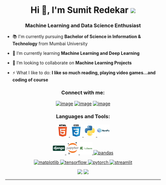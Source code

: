 <h1 align="center">Hi 👋, I'm Sumit Redekar <img height="40" src="https://emoji.gg/assets/emoji/6316-gnomehi.gif"></h1>
<h3 align="center">Machine Learning and Data Science Enthusiast</h3>

- 📚 I'm currently pursuing **Bachelor of Science in Information & Technology** from Mumbai University

- 🌱 I’m currently learning **Machine Learning and Deep Learning**

- 👯 I’m looking to collaborate on **Machine Learning Projects**

- ⚡ What I like to do: **I like so much reading, playing video games...and coding of course**

<h3 align="center">Connect with me:</h3>
<div align="center">

[![image](https://img.shields.io/badge/LinkedIn-0077B5?style=for-the-badge&logo=linkedin&logoColor=white)](https://www.linkedin.com/in/sumit-redekar-101817205/)
[![image](https://img.shields.io/badge/Instagram-E4405F?style=for-the-badge&logo=instagram&logoColor=white)](https://www.instagram.com/summittttttt/)
[![image](https://img.shields.io/badge/Gmail-D14836?style=for-the-badge&logo=gmail&logoColor=white)](mailto:sumitredekar15@gmail.com)
  
</div>

<h3 align="center">Languages and Tools:</h3>

<p align="center"> 
  <a href="https://www.w3.org/html/" target="_blank"> 
    <img src="https://raw.githubusercontent.com/devicons/devicon/master/icons/html5/html5-original-wordmark.svg" alt="html5" width="40" height="40"/> 
  </a>
  <a href="https://www.w3schools.com/css/" target="_blank"> 
    <img src="https://raw.githubusercontent.com/devicons/devicon/master/icons/css3/css3-original-wordmark.svg" alt="css3" width="40" height="40"/> 
  </a> 
  <a href="https://www.python.org" target="_blank"> 
    <img src="https://raw.githubusercontent.com/devicons/devicon/master/icons/python/python-original.svg" alt="python" width="40" height="40"/> 
  </a>  
  <a href="https://numpy.org/" target="_blank"> 
    <img src="https://github.com/devicons/devicon/blob/master/icons/numpy/numpy-original-wordmark.svg" alt="numpy" width="40" height="40"/> 
  </a>
</p>
<p align="center"> 
  <a href="https://www.djangoproject.com/" target="_blank"> 
    <img src="https://github.com/devicons/devicon/blob/master/icons/django/django-plain.svg" alt="django" width="40" height="40"/> 
  </a> 
  <a href="https://jupyter.org/" target="_blank"> 
    <img src="https://github.com/devicons/devicon/blob/master/icons/jupyter/jupyter-original-wordmark.svg" alt="jupyter" width="40" height="40"/> 
  </a>
  <a href="https://www.jetbrains.com/pycharm/" target="_blank"> 
    <img src="https://github.com/devicons/devicon/blob/master/icons/pycharm/pycharm-plain-wordmark.svg" alt="PYCHARM" width="40" height="40"/>
  </a>
  <a href="https://pandas.pydata.org/" target="_blank"> 
    <img src="https://upload.wikimedia.org/wikipedia/commons/e/ed/Pandas_logo.svg" alt="pandas" width="40" height="40"/>
  </a>
</p>
<p align="center">
  <a href="https://matplotlib.org/stable/index.html" target="_blank"> 
    <img src="https://upload.wikimedia.org/wikipedia/commons/8/84/Matplotlib_icon.svg" alt="matplotlib" width="40" height="40"/>
  </a>
  <a href="https://www.tensorflow.org/" target="_blank"> 
    <img src="https://upload.wikimedia.org/wikipedia/commons/2/2d/Tensorflow_logo.svg" alt="tensorflow" width="40" height="40"/>
  </a>
  <a href="https://pytorch.org/" target="_blank"> 
    <img src="https://upload.wikimedia.org/wikipedia/commons/9/96/Pytorch_logo.png" alt="pytorch" width="80" height="40"/>
  </a>
  <a href="https://streamlit.io/" target="_blank"> 
    <img src="https://streamlit.io/images/brand/streamlit-logo-primary-colormark-darktext.svg" alt="streamlit" width="40" height="40"/>
  </a>
</p>

<p align= "center">
  <img height= "150" src="https://github-readme-stats.vercel.app/api?username=sumittttttt&theme=react&show_icons=true&include_all_commits=true" />
  <img height= "150" src="https://github-readme-stats.vercel.app/api/top-langs/?username=sumittttttt&theme=react&layout=compact" />
</p>

------
